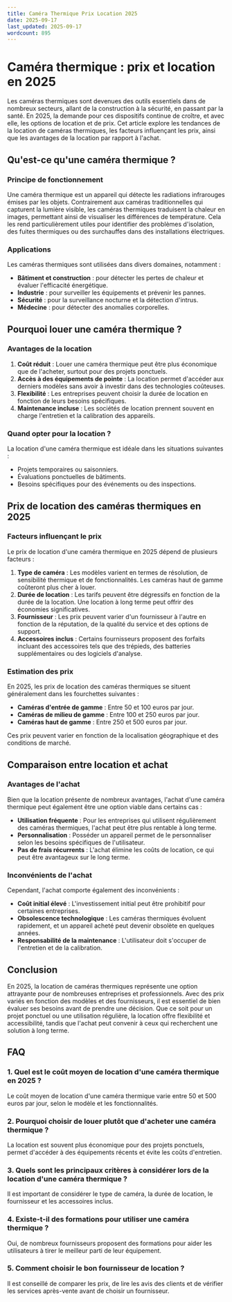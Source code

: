 ```yaml
---
title: Caméra Thermique Prix Location 2025
date: 2025-09-17
last_updated: 2025-09-17
wordcount: 895
---
```


# Caméra thermique : prix et location en 2025

Les caméras thermiques sont devenues des outils essentiels dans de nombreux secteurs, allant de la construction à la sécurité, en passant par la santé. En 2025, la demande pour ces dispositifs continue de croître, et avec elle, les options de location et de prix. Cet article explore les tendances de la location de caméras thermiques, les facteurs influençant les prix, ainsi que les avantages de la location par rapport à l'achat.

## Qu'est-ce qu'une caméra thermique ?

### Principe de fonctionnement

Une caméra thermique est un appareil qui détecte les radiations infrarouges émises par les objets. Contrairement aux caméras traditionnelles qui capturent la lumière visible, les caméras thermiques traduisent la chaleur en images, permettant ainsi de visualiser les différences de température. Cela les rend particulièrement utiles pour identifier des problèmes d'isolation, des fuites thermiques ou des surchauffes dans des installations électriques.

### Applications

Les caméras thermiques sont utilisées dans divers domaines, notamment :

- **Bâtiment et construction** : pour détecter les pertes de chaleur et évaluer l'efficacité énergétique.
- **Industrie** : pour surveiller les équipements et prévenir les pannes.
- **Sécurité** : pour la surveillance nocturne et la détection d'intrus.
- **Médecine** : pour détecter des anomalies corporelles.

## Pourquoi louer une caméra thermique ?

### Avantages de la location

1. **Coût réduit** : Louer une caméra thermique peut être plus économique que de l'acheter, surtout pour des projets ponctuels.
2. **Accès à des équipements de pointe** : La location permet d'accéder aux derniers modèles sans avoir à investir dans des technologies coûteuses.
3. **Flexibilité** : Les entreprises peuvent choisir la durée de location en fonction de leurs besoins spécifiques.
4. **Maintenance incluse** : Les sociétés de location prennent souvent en charge l'entretien et la calibration des appareils.

### Quand opter pour la location ?

La location d'une caméra thermique est idéale dans les situations suivantes :

- Projets temporaires ou saisonniers.
- Évaluations ponctuelles de bâtiments.
- Besoins spécifiques pour des événements ou des inspections.

## Prix de location des caméras thermiques en 2025

### Facteurs influençant le prix

Le prix de location d'une caméra thermique en 2025 dépend de plusieurs facteurs :

1. **Type de caméra** : Les modèles varient en termes de résolution, de sensibilité thermique et de fonctionnalités. Les caméras haut de gamme coûteront plus cher à louer.
2. **Durée de location** : Les tarifs peuvent être dégressifs en fonction de la durée de la location. Une location à long terme peut offrir des économies significatives.
3. **Fournisseur** : Les prix peuvent varier d'un fournisseur à l'autre en fonction de la réputation, de la qualité du service et des options de support.
4. **Accessoires inclus** : Certains fournisseurs proposent des forfaits incluant des accessoires tels que des trépieds, des batteries supplémentaires ou des logiciels d'analyse.

### Estimation des prix

En 2025, les prix de location des caméras thermiques se situent généralement dans les fourchettes suivantes :

- **Caméras d'entrée de gamme** : Entre 50 et 100 euros par jour.
- **Caméras de milieu de gamme** : Entre 100 et 250 euros par jour.
- **Caméras haut de gamme** : Entre 250 et 500 euros par jour.

Ces prix peuvent varier en fonction de la localisation géographique et des conditions de marché.

## Comparaison entre location et achat

### Avantages de l'achat

Bien que la location présente de nombreux avantages, l'achat d'une caméra thermique peut également être une option viable dans certains cas :

- **Utilisation fréquente** : Pour les entreprises qui utilisent régulièrement des caméras thermiques, l'achat peut être plus rentable à long terme.
- **Personnalisation** : Posséder un appareil permet de le personnaliser selon les besoins spécifiques de l'utilisateur.
- **Pas de frais récurrents** : L'achat élimine les coûts de location, ce qui peut être avantageux sur le long terme.

### Inconvénients de l'achat

Cependant, l'achat comporte également des inconvénients :

- **Coût initial élevé** : L'investissement initial peut être prohibitif pour certaines entreprises.
- **Obsolescence technologique** : Les caméras thermiques évoluent rapidement, et un appareil acheté peut devenir obsolète en quelques années.
- **Responsabilité de la maintenance** : L'utilisateur doit s'occuper de l'entretien et de la calibration.

## Conclusion

En 2025, la location de caméras thermiques représente une option attrayante pour de nombreuses entreprises et professionnels. Avec des prix variés en fonction des modèles et des fournisseurs, il est essentiel de bien évaluer ses besoins avant de prendre une décision. Que ce soit pour un projet ponctuel ou une utilisation régulière, la location offre flexibilité et accessibilité, tandis que l'achat peut convenir à ceux qui recherchent une solution à long terme.

## FAQ

### 1. Quel est le coût moyen de location d'une caméra thermique en 2025 ?

Le coût moyen de location d'une caméra thermique varie entre 50 et 500 euros par jour, selon le modèle et les fonctionnalités.

### 2. Pourquoi choisir de louer plutôt que d'acheter une caméra thermique ?

La location est souvent plus économique pour des projets ponctuels, permet d'accéder à des équipements récents et évite les coûts d'entretien.

### 3. Quels sont les principaux critères à considérer lors de la location d'une caméra thermique ?

Il est important de considérer le type de caméra, la durée de location, le fournisseur et les accessoires inclus.

### 4. Existe-t-il des formations pour utiliser une caméra thermique ?

Oui, de nombreux fournisseurs proposent des formations pour aider les utilisateurs à tirer le meilleur parti de leur équipement.

### 5. Comment choisir le bon fournisseur de location ?

Il est conseillé de comparer les prix, de lire les avis des clients et de vérifier les services après-vente avant de choisir un fournisseur.